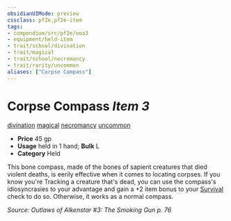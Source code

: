 ```yaml
---
obsidianUIMode: preview
cssclass: pf2e,pf2e-item
tags:
- compendium/src/pf2e/ooa3
- equipment/held-item
- trait/school/divination
- trait/magical
- trait/school/necromancy
- trait/rarity/uncommon
aliases: ["Corpse Compass"]
---
```

# Corpse Compass *Item 3*  
[divination](divination.md)  [magical](magical.md)  [necromancy](necromancy.md)  [uncommon](uncommon.md)  

- **Price** 45 gp
- **Usage** held in 1 hand; **Bulk** L
- **Category** Held

This bone compass, made of the bones of sapient creatures that died violent deaths, is eerily effective when it comes to locating corpses. If you know you're Tracking a creature that's dead, you can use the compass's idiosyncrasies to your advantage and gain a +2 item bonus to your [Survival](../../skills.md#Survival) check to do so. Otherwise, it works as a normal compass.

*Source: Outlaws of Alkenstar #3: The Smoking Gun p. 76*